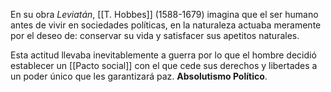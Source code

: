 En su obra *Leviatán*, [[T. Hobbes]] (1588-1679) imagina que el ser humano antes de vivir en sociedades políticas, en la naturaleza actuaba meramente por el deseo de: conservar su vida y satisfacer sus apetitos naturales.

Esta actitud llevaba inevitablemente a guerra por lo que el hombre decidió establecer un [[Pacto social]] con el que cede sus derechos y libertades a un poder único que les garantizará paz. **Absolutismo Político**.
